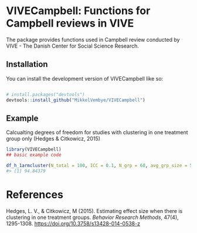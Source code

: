 
<!-- README.md is generated from README.Rmd. Please edit that file -->

# VIVECampbell: Functions for Campbell reviews in VIVE

<!-- badges: start -->
<!-- badges: end -->

The package provides functions used in Campbell review conducted by
VIVE - The Danish Center for Social Science Research.

## Installation

You can install the development version of VIVECampbell like so:

``` r

# install.packages("devtools")
devtools::install_github("MikkelVembye/VIVECampbell")
```

## Example

Calcualting degrees of freedom for studies with clustering in one
treatment group only (Hedges & Citkowicz, 2015)

``` r
library(VIVECampbell)
## basic example code

df_h_1armcluster(N_total = 100, ICC = 0.1, N_grp = 60, avg_grp_size = 5)
#> [1] 94.84379
```

# References

Hedges, L. V., & Citkowicz, M (2015). Estimating effect size when there
is clustering in one treatment groups. *Behavior Research Methods*,
47(4), 1295-1308. <https://doi.org/10.3758/s13428-014-0538-z>
